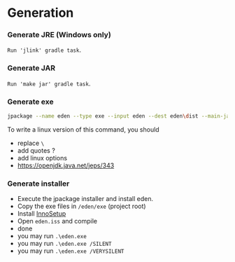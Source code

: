 # Generation

### Generate JRE (Windows only)

`Run 'jlink' gradle task`.

### Generate JAR

``Run 'make jar' gradle task``.

### Generate exe

```bash
jpackage --name eden --type exe --input eden --dest eden\dist --main-jar eden.jar --icon docs\icon.ico --java-options -Dfile.encoding=UTF-8 --runtime-image eden\myjre --vendor "Legendary Games Studio" --app-version 1.0.0 --description "eden" --win-shortcut --win-menu
```

To write a linux version of this command, you should

* replace `\ `
* add quotes ?
* add linux options
* <https://openjdk.java.net/jeps/343>

### Generate installer

* Execute the jpackage installer and install eden.
* Copy the exe files in ``/eden/exe`` (project root)
* Install [InnoSetup](https://jrsoftware.org/isdl.php)
* Open ``eden.iss`` and compile
* done
* you may run ``.\eden.exe``
* you may run ``.\eden.exe /SILENT``
* you may run ``.\eden.exe /VERYSILENT``